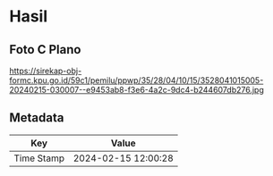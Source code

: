 # Hasil

## Foto C Plano

https://sirekap-obj-formc.kpu.go.id/59c1/pemilu/ppwp/35/28/04/10/15/3528041015005-20240215-030007--e9453ab8-f3e6-4a2c-9dc4-b244607db276.jpg


## Metadata

| Key        | Value               |
| ---------- | ------------------- |
| Time Stamp | 2024-02-15 12:00:28 |



